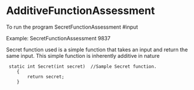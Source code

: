 # AdditiveFunctionAssessment

To run the program
SecretFunctionAssessment #input

Example: SecretFunctionAssessment 9837

Secret function used is a simple function that takes an input and return the same input. This simple function is inherently additive in nature

     static int Secret(int secret)  //Sample Secret function. 
        {
            return secret;
        }
        

